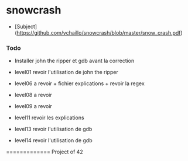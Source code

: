 # snowcrash

* [Subject] (https://github.com/vchaillo/snowcrash/blob/master/snow_crash.pdf)

### Todo
- Installer john the ripper et gdb avant la correction

- level01 revoir l'utilisation de john the ripper
- level06 a revoir + fichier explications + revoir la regex
- level08 a revoir
- level09 a revoir
- level11 revoir les explications
- level13 revoir l'utilisation de gdb
- level14 revoir l'utilisation de gdb

=============
Project of 42
